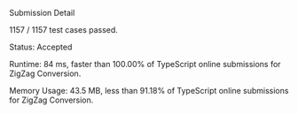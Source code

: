 Submission Detail

1157 / 1157 test cases passed.

Status: Accepted

Runtime: 84 ms, faster than 100.00% of TypeScript online submissions for ZigZag Conversion.

Memory Usage: 43.5 MB, less than 91.18% of TypeScript online submissions for ZigZag Conversion.
